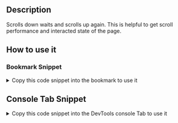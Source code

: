 ## Description

Scrolls down waits and scrolls up again.
This is helpful to get scroll performance and interacted state of the page.

## How to use it

<!-- START-HOW_TO[] -->




### Bookmark Snippet



<details>

<summary>Copy this code snippet into the bookmark to use it</summary>


```javascript

javascript:(() => {const scrollHeight = document.documentElement.scrollHeight;
window.scroll({
    top: scrollHeight,
    behavior: 'smooth'
});
// wait for a second, then scroll back up
setTimeout(() => window.scroll({
    top: 0,
    behavior: 'smooth'
}), 3000);
console.log('scroll done!');
})()
``` 




</details>



## Console Tab Snippet

<details>

<summary>Copy this code snippet into the DevTools console Tab to use it</summary>


```javascript

const scrollHeight = document.documentElement.scrollHeight;
window.scroll({
    top: scrollHeight,
    behavior: 'smooth'
});
// wait for a second, then scroll back up
setTimeout(() => window.scroll({
    top: 0,
    behavior: 'smooth'
}), 3000);
console.log('scroll done!');

``` 




</details>




<!-- END-HOW_TO -->


























